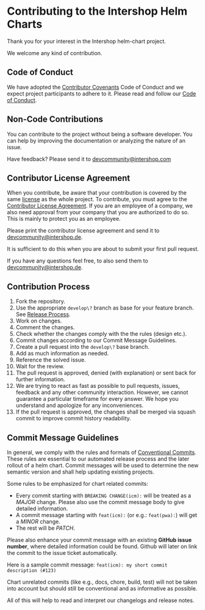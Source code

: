 # Contributing to the Intershop Helm Charts

Thank you for your interest in the Intershop helm-chart project.

We welcome any kind of contribution.

## Code of Conduct

We have adopted the [Contributor Covenants](https://www.contributor-covenant.org/) Code of Conduct and we expect project participants to adhere to it. Please read and follow our [Code of Conduct](./CODE_OF_CONDUCT.md).

## Non-Code Contributions

You can contribute to the project without being a software developer. You can help by improving the documentation or analyzing the nature of an issue.

Have feedback? Please send it to devcommunity@intershop.com

## Contributor License Agreement

When you contribute, be aware that your contribution is covered by the same [license](./LICENSE) as the whole project. To contribute, you must agree to the [Contributor License Agreement](./INTERSHOP_CLA.md). If you are an employee of a company, we also need approval from your company that you are authorized to do so. This is mainly to protect you as an employee.

Please print the contributor license agreement and send it to devcommunity@intershop.de.

It is sufficient to do this when you are about to submit your first pull request.

If you have any questions feel free, to also send them to devcommunity@intershop.de.

## Contribution Process

1. Fork the repository.
2. Use the appropriate `develop\?` branch as base for your feature branch. See [Release Process](https://github.com/intershop/helm-charts/wiki/Release-Process).
3. Work on changes.
4. Comment the changes.
5. Check whether the changes comply with the the rules (design etc.).
6. Commit changes according to our Commit Message Guidelines.
6. Create a pull request into the `develop\?` base branch.
7. Add as much information as needed.
8. Reference the solved issue.
9. Wait for the review.
10. The pull request is approved, denied (with explanation) or sent back for further information.
11. We are trying to react as fast as possible to pull requests, issues, feedback and any other community interaction. However, we cannot guarantee a particular timeframe for every answer. We hope you understand and apologize for any inconveniences.
12. If the pull request is approved, the changes shall be merged via squash commit to improve commit history readability.

## Commit Message Guidelines

In general, we comply with the rules and formats of [Conventional Commits](https://www.conventionalcommits.org).
These rules are essential to our automated release process and the later rollout of a helm chart. Commit messages will be used to determine the new semantic version and shall help updating existing projects.

Some rules to be emphasized for chart related commits:
* Every commit starting with `BREAKING CHANGE(icm):` will be treated as a _MAJOR_ change. Please also use the commit message body to give detailed information.
* A commit message starting with `feat(icm):` (or e.g.: `feat(pwa):`) will get a _MINOR_ change.
* The rest will be _PATCH_.

Please also enhance your commit message with an existing **GitHub issue number**, where detailed information could be found. Github will later on link the commit to the issue ticket automatically.

Here is a sample commit message: `feat(icm): my short commit description (#123)`

Chart unrelated commits (like e.g., docs, chore, build, test) will not be taken into account but should still be conventional and as informative as possible.

All of this will help to read and interpret our changelogs and release notes.
